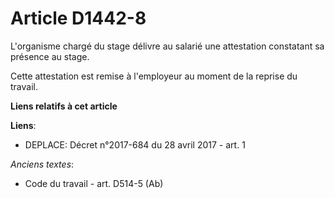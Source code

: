 # Article D1442-8

L'organisme chargé du stage délivre au salarié une attestation constatant sa présence au stage.

Cette attestation est remise à l'employeur au moment de la reprise du travail.

**Liens relatifs à cet article**

**Liens**:

  - DEPLACE: Décret n°2017-684 du 28 avril 2017 - art. 1

_Anciens textes_:

  - Code du travail - art. D514-5 (Ab)
